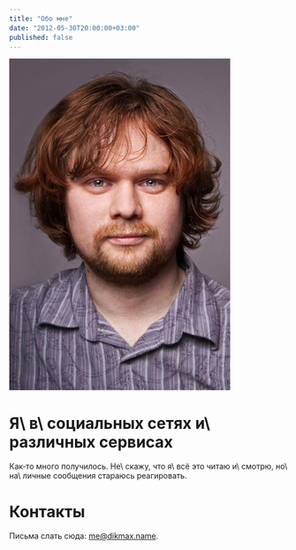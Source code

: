 ```yaml
---
title: "Обо мне"
date: "2012-05-30T20:00:00+03:00"
published: false
---
```


![](/images/photos/me.jpg "Это я")

Я\ в\ социальных сетях и\ различных сервисах
============================================

<div>
<a href="https://www.facebook.com/dikmax" title="Facebook" class="btn btn-facebook"><i class="fa fa-facebook fa-2x fa-fw"></i></a>
<a href="https://www.google.com/+MaximDikun" title="Google+" class="btn btn-google-plus"><i class="fa fa-gplus fa-2x fa-fw"></i></a>
<a href="https://www.linkedin.com/pub/maxim-dikun/36/389/303" title="LinkedIn" class="btn btn-linkedin"><i class="fa fa-linkedin fa-2x fa-fw"></i></a>
<a href="https://vk.com/dikmax" title="VK" class="btn btn-vk"><i class="fa fa-vkontakte fa-2x fa-fw"></i></a>
<a href="http://www.last.fm/user/dikmax" title="last.fm" class="btn btn-lastfm"><i class="fa fa-lastfm fa-2x fa-fw"></i></a>
<a href="http://instagram.com/dikmax" title="Instagram" class="btn btn-instagram"><i class="fa fa-instagramm fa-2x fa-fw"></i></a>
<a href="https://foursquare.com/dikmax" title="Foursquare" class="btn btn-foursquare"><i class="fa fa-foursquare fa-2x fa-fw"></i></a>
<a href="https://github.com/dikmax" title="GitHub" class="btn btn-github"><i class="fa fa-github-circled fa-2x fa-fw"></i></a>
<a href="https://stackoverflow.com/users/682727/dikmax" title="StackOverflow" class="btn btn-stack-overflow"><i class="fa fa-stackoverflow fa-2x fa-fw"></i></a>
<a href="https://twitter.com/dikmax" title="Twitter" class="btn btn-twitter"><i class="fa fa-twitter fa-2x fa-fw"></i></a>
<a href="https://www.youtube.com/user/zabeydikmax" title="YouTube" class="btn btn-youtube"><i class="fa fa-youtube fa-2x fa-fw"></i></a>
</div>

Как&#8209;то много получилось. Не\ скажу, что я\ всё это читаю и\ смотрю, но\ на\ личные сообщения стараюсь реагировать.

Контакты
========

Письма слать сюда: [me@dikmax.name](mailto:me@dikmax.name).
